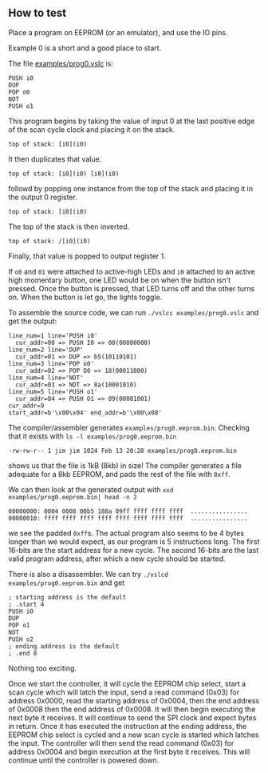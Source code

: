 ## How to test

Place a program on EEPROM (or an emulator), and use the IO pins.

Example 0 is a short and a good place to start.

The file [examples/prog0.vslc](examples/prog0.vslc) is:

    PUSH i0
    DUP
    POP o0
    NOT
    PUSH o1

This program begins by taking the value of input 0 at the last positive
edge of the scan cycle clock and placing it on the stack.

    top of stack: [i0](i0)

It then duplicates that value.

    top of stack: [i0](i0) [i0](i0)

followd by popping one instance from the top of the stack and placing it
in the output 0 register.

    top of stack: [i0](i0)

The top of the stack is then inverted.

    top of stack: /[i0](i0)

Finally, that value is popped to output register 1.

If `o0` and `01` were attached to active-high LEDs and `i0` attached to an
active high momentary button, one LED would be on when the button isn't
pressed. Once the button is pressed, that LED turns off and the other turns
on. When the button is let go, the lights toggle.

To assemble the source code, we can run `./vslcc examples/prog0.vslc` and
get the output:

    line_num=1 line='PUSH i0'
      cur_addr=00 => PUSH I0 => 00(00000000)
    line_num=2 line='DUP'
      cur_addr=01 => DUP => b5(10110101)
    line_num=3 line='POP o0'
      cur_addr=02 => POP O0 => 18(00011000)
    line_num=4 line='NOT'
      cur_addr=03 => NOT => 8a(10001010)
    line_num=5 line='PUSH o1'
      cur_addr=04 => PUSH O1 => 09(00001001)
    cur_addr=9
    start_addr=b'\x00\x04' end_addr=b'\x00\x08'

The compiler/assembler generates `examples/prog0.eeprom.bin`. Checking that
it exists with `ls -l examples/prog0.eeprom.bin`

    -rw-rw-r-- 1 jim jim 1024 Feb 13 20:28 examples/prog0.eeprom.bin

shows us that the file is 1kB (8kb) in size! The compiler generates a file
adequate for a 8kb EEPROM, and pads the rest of the file with `0xff`.

We can then look at the generated 
output with `xxd examples/prog0.eeprom.bin| head -n 2`

    00000000: 0004 0008 00b5 188a 09ff ffff ffff ffff  ................
    00000010: ffff ffff ffff ffff ffff ffff ffff ffff  ................

we see the padded `0xff`s. The actual program also seems to be 4 bytes
longer than we would expect, as our program is 5 instructions long. The
first 16-bits are the start address for a new cycle. The second 16-bits
are the last valid program address, after which a new cycle should be
started.

There is also a disassembler. We can try
`./vslcd examples/prog0.eeprom.bin` and get

    ; starting address is the default
    ; .start 4
    PUSH i0
    DUP
    POP o1
    NOT
    PUSH o2
    ; ending address is the default
    ; .end 8

Nothing too exciting.

Once we start the controller, it will cycle the EEPROM chip select,
start a scan cycle which will latch the input,
send a read command (0x03) for address 0x0000, read the starting address of
0x0004, then the end address of 0x0008 then the end address of 0x0008.
It will then begin executing the next byte it receives. It will continue
to send the SPI clock and expect bytes in return. Once it has executed
the instruction at the ending address, the EEPROM chip select is cycled
and a new scan cycle is started which latches the input. The controller
will then send the read command (0x03) for address 0x0004 and begin
execution at the first byte it receives. This will continue until the
controller is powered down.
